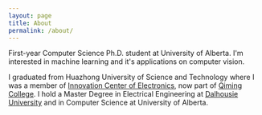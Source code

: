 ```yaml
---
layout: page
title: About
permalink: /about/
---
```


First-year Computer Science Ph.D. student at University of Alberta.
I'm interested in machine learning and it's applications on computer vision.

I graduated from Huazhong University of Science and Technology where I was a member of [Innovation Center of Electronics](http://sti.hust.edu.cn/), now part of [Qiming College](http://qiming.hust.edu.cn/). I hold a Master Degree in Electrical Engineering at [Dalhousie University](http://www.dal.ca/faculty/engineering/electrical.html) and in Computer Science at University of Alberta.
